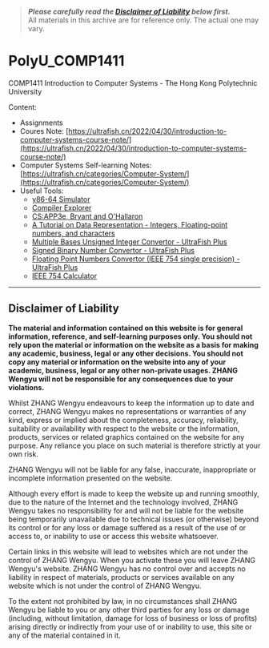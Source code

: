 > ***Please carefully read the [Disclaimer of Liability](#disclaimer-of-liability) below first.***  
> All materials in this archive are for reference only. The actual one may vary.

# PolyU_COMP1411
COMP1411 Introduction to Computer Systems - The Hong Kong Polytechnic University 

Content:
- Assignments
- Coures Note: [https://ultrafish.cn/2022/04/30/introduction-to-computer-systems-course-note/](https://ultrafish.cn/2022/04/30/introduction-to-computer-systems-course-note/)
- Computer Systems Self-learning Notes: [https://ultrafish.cn/categories/Computer-System/](https://ultrafish.cn/categories/Computer-System/)
- Useful Tools:
  - [y86-64 Simulator](https://boginw.github.io/js-y86-64/)
  - [Compiler Explorer](https://godbolt.org/)
  - [CS:APP3e, Bryant and O'Hallaron](http://csapp.cs.cmu.edu/3e/home.html)
  - [A Tutorial on Data Representation - Integers, Floating-point numbers, and characters](https://www3.ntu.edu.sg/home/ehchua/programming/java/DataRepresentation.html)
  - [Multiple Bases Unsigned Integer Convertor - UltraFish Plus](https://plus.ultrafish.cn/Base-convertor)
  - [Signed Binary Number Convertor - UltraFish Plus](https://plus.ultrafish.cn/Signed-Binary-Number-Convertor)
  - [Floating Point Numbers Convertor (IEEE 754 single precision) - UltraFish Plus](https://plus.ultrafish.cn/IEEE-754-Single-Representation)
  - [IEEE 754 Calculator](http://weitz.de/ieee/)

---

## Disclaimer of Liability

**The material and information contained on this website is for general information, reference, and self-learning purposes only. You should not rely upon the material or information on the website as a basis for making any academic, business, legal or any other decisions. You should not copy any material or information on the website into any of your academic, business, legal or any other non-private usages. ZHANG Wengyu will not be responsible for any consequences due to your violations.**


Whilst ZHANG Wengyu endeavours to keep the information up to date and correct, ZHANG Wengyu makes no representations or warranties of any kind, express or implied about the completeness, accuracy, reliability, suitability or availability with respect to the website or the information, products, services or related graphics contained on the website for any purpose. Any reliance you place on such material is therefore strictly at your own risk.


ZHANG Wengyu will not be liable for any false, inaccurate, inappropriate or incomplete information presented on the website.


Although every effort is made to keep the website up and running smoothly, due to the nature of the Internet and the technology involved, ZHANG Wengyu takes no responsibility for and will not be liable for the website being temporarily unavailable due to technical issues (or otherwise) beyond its control or for any loss or damage suffered as a result of the use of or access to, or inability to use or access this website whatsoever.


Certain links in this website will lead to websites which are not under the control of ZHANG Wengyu. When you activate these you will leave ZHANG Wengyu's  website. ZHANG Wengyu has no control over and accepts no liability in respect of materials, products or services available on any website which is not under the control of ZHANG Wengyu.


To the extent not prohibited by law, in no circumstances shall ZHANG Wengyu be liable to you or any other third parties for any loss or damage (including, without limitation, damage for loss of business or loss of profits) arising directly or indirectly from your use of or inability to use, this site or any of the material contained in it.
